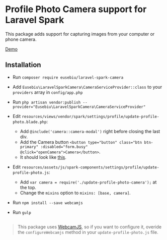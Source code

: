 # Profile Photo Camera support for Laravel Spark

This package adds support for capturing images from your computer or phone camera.

[Demo](https://cretu-eusebiu.wistia.com/medias/j4bh66b2ey)

## Installation

- Run `composer require eusebiu/laravel-spark-camera`

- Add `Eusebiu\LaravelSparkCamera\CameraServiceProvider::class` to your `providers` array in `config/app.php`

- Run `php artisan vendor:publish --provider="Eusebiu\LaravelSparkCamera\CameraServiceProvider"`

- Edit `resources/views/vendor/spark/settings/profile/update-profile-photo.blade.php`:
    - Add `@include('camera::camera-modal')` right before closing the last div.
    - Add the Camera button `<button type="button" class="btn btn-primary" :disabled="form.busy" @click="openCamera">Camera</button>`.
    - It should look like [this](http://i.imgur.com/SBZR9Jv.png).

- Edit `resources/assets/js/spark-components/settings/profile/update-profile-photo.js`:
    - Add `var camera = require('./update-profile-photo-camera');` at the top.
    - Change the `mixins` option to `mixins: [base, camera]`.

- Run `npm install --save webcamjs`

- Run `gulp`


## 
> This package uses [WebcamJS](https://github.com/jhuckaby/webcamjs), so if you want to configure it, overide the `configureWebcamjs` method in your `update-profile-photo.js` file.
